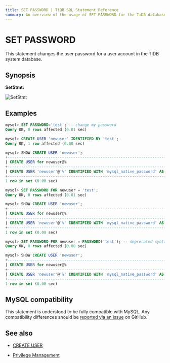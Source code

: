 ```yaml
---
title: SET PASSWORD | TiDB SQL Statement Reference
summary: An overview of the usage of SET PASSWORD for the TiDB database.
---
```


# SET PASSWORD

This statement changes the user password for a user account in the TiDB system database.

## Synopsis

**SetStmt:**

![SetStmt](https://docs-download.pingcap.com/media/images/docs/sqlgram/SetStmt.png)

## Examples

```sql
mysql> SET PASSWORD='test'; -- change my password
Query OK, 0 rows affected (0.01 sec)

mysql> CREATE USER 'newuser' IDENTIFIED BY 'test';
Query OK, 1 row affected (0.00 sec)

mysql> SHOW CREATE USER 'newuser';
+----------------------------------------------------------------------------------------------------------------------------------------------------------------------+
| CREATE USER for newuser@%                                                                                                                                            |
+----------------------------------------------------------------------------------------------------------------------------------------------------------------------+
| CREATE USER 'newuser'@'%' IDENTIFIED WITH 'mysql_native_password' AS '*94BDCEBE19083CE2A1F959FD02F964C7AF4CFC29' REQUIRE NONE PASSWORD EXPIRE DEFAULT ACCOUNT UNLOCK |
+----------------------------------------------------------------------------------------------------------------------------------------------------------------------+
1 row in set (0.00 sec)

mysql> SET PASSWORD FOR newuser = 'test';
Query OK, 0 rows affected (0.01 sec)

mysql> SHOW CREATE USER 'newuser';
+----------------------------------------------------------------------------------------------------------------------------------------------------------------------+
| CREATE USER for newuser@%                                                                                                                                            |
+----------------------------------------------------------------------------------------------------------------------------------------------------------------------+
| CREATE USER 'newuser'@'%' IDENTIFIED WITH 'mysql_native_password' AS '*94BDCEBE19083CE2A1F959FD02F964C7AF4CFC29' REQUIRE NONE PASSWORD EXPIRE DEFAULT ACCOUNT UNLOCK |
+----------------------------------------------------------------------------------------------------------------------------------------------------------------------+
1 row in set (0.00 sec)

mysql> SET PASSWORD FOR newuser = PASSWORD('test'); -- deprecated syntax from earlier MySQL releases
Query OK, 0 rows affected (0.00 sec)

mysql> SHOW CREATE USER 'newuser';
+----------------------------------------------------------------------------------------------------------------------------------------------------------------------+
| CREATE USER for newuser@%                                                                                                                                            |
+----------------------------------------------------------------------------------------------------------------------------------------------------------------------+
| CREATE USER 'newuser'@'%' IDENTIFIED WITH 'mysql_native_password' AS '*94BDCEBE19083CE2A1F959FD02F964C7AF4CFC29' REQUIRE NONE PASSWORD EXPIRE DEFAULT ACCOUNT UNLOCK |
+----------------------------------------------------------------------------------------------------------------------------------------------------------------------+
1 row in set (0.00 sec)
```

## MySQL compatibility

This statement is understood to be fully compatible with MySQL. Any compatibility differences should be [reported via an issue](https://github.com/pingcap/tidb/issues/new/choose) on GitHub.

## See also

* [CREATE USER](/sql-statements/sql-statement-create-user.md)

<CustomContent platform="tidb">

* [Privilege Management](/privilege-management.md)

</CustomContent>
